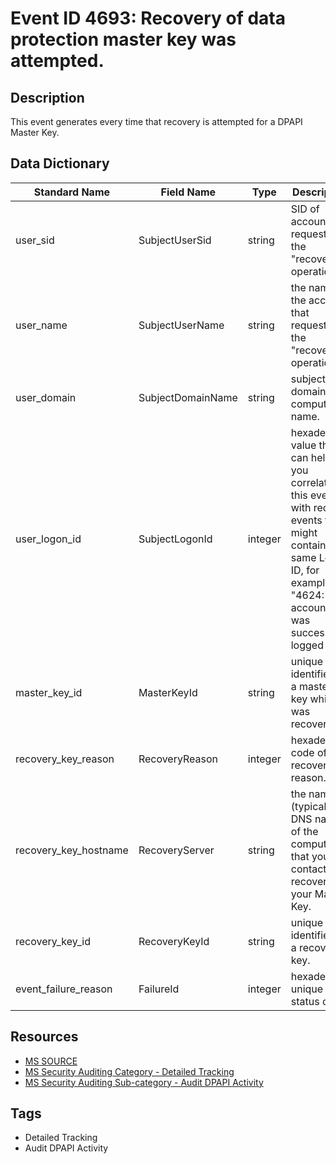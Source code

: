 # Event ID 4693: Recovery of data protection master key was attempted.

## Description
This event generates every time that recovery is attempted for a DPAPI Master Key.

## Data Dictionary
|Standard Name|Field Name|Type|Description|Sample Value|
|---|---|---|---|---|
|user_sid|SubjectUserSid|string|SID of account that requested the "recover" operation.|S-1-5-21-3457937927-2839227994-823803824-1104|
|user_name|SubjectUserName|string|the name of the account that requested the "recover" operation.|dadmin|
|user_domain|SubjectDomainName|string|subject's domain or computer name.|CONTOSO|
|user_logon_id|SubjectLogonId|integer|hexadecimal value that can help you correlate this event with recent events that might contain the same Logon ID, for example, "4624: An account was successfully logged on."|0x30d7c|
|master_key_id|MasterKeyId|string|unique identifier of a master key which was recovered.|0445c766-75f0-4de7-82ad-d9d97aad59f6|
|recovery_key_reason|RecoveryReason|integer|hexadecimal code of recovery reason.|0x5c005c|
|recovery_key_hostname|RecoveryServer|string|the name (typically - DNS name) of the computer that you contacted to recover your Master Key.|DC01.contoso.local|
|recovery_key_id|RecoveryKeyId|string|unique identifier of a recovery key.|None|
|event_failure_reason|FailureId|integer|hexadecimal unique status code.|0x380000|

## Resources
* [MS SOURCE](https://github.com/MicrosoftDocs/windows-itpro-docs/blob/public/windows/security/threat-protection/auditing/event-4693.md)
* [MS Security Auditing Category - Detailed Tracking](https://docs.microsoft.com/en-us/windows/security/threat-protection/auditing/advanced-security-audit-policy-settings#detailed-tracking)
* [MS Security Auditing Sub-category - Audit DPAPI Activity](https://github.com/MicrosoftDocs/windows-itpro-docs/tree/master/windows/security/threat-protection/auditing/audit-dpapi-activity.md)

## Tags
* Detailed Tracking
* Audit DPAPI Activity